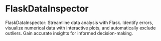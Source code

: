 # FlaskDataInspector
 FlaskDataInspector: Streamline data analysis with Flask. Identify errors, visualize numerical data with interactive plots, and automatically exclude outliers. Gain accurate insights for informed decision-making.
